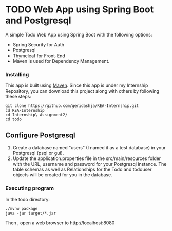 # TODO Web App using Spring Boot and Postgresql

A simple Todo Web App using Spring Boot with the following options:

* Spring Security for Auth
* Postgresql 
* Thymeleaf for Front-End
* Maven is used for Dependency Management.


### Installing
This app is built using [Maven](https://spring.io/guides/gs/maven/). Since this app is under my Internship Repository, you can download this project along with others by following these steps:

```
git clone https://github.com/geridashja/REA-Internship.git
cd REA-Internship
cd Internship\ Assignment2/
cd todo
```

## Configure Postgresql

1. Create a database named "users" (I named it as a test database) in your Postgresql (psql or gui).
2. Update the application.properties file in the src/main/resources folder with the URL, username and password for your Postgresql instance. The table schemas as well as Relationships for the Todo and todouser objects will be created for you in the database.


### Executing program
In the todo directory:
```
./mvnw package
java -jar target/*.jar

```
Then , open a web browser to http://localhost:8080